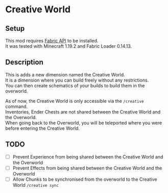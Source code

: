 # Creative World

## Setup

This mod requires [Fabric API](https://www.curseforge.com/minecraft/mc-mods/fabric-api) to be installed.  
It was tested with Minecraft 1.19.2 and Fabric Loader 0.14.13.

## Description

This is adds a new dimension named the Creative World.  
It is a dimension where you can build freely without any restrictions.  
You can then create schematics of your builds to build them in the overworld.

As of now, the Creative World is only accessible via the `/creative` command.  
Inventories, Ender Chests are not shared between the Creative World and the Overworld.  
When going back to the Overworld, you will be teleported where you were before entering the Creative World.

## TODO

- [ ] Prevent Experience from being shared between the Creative World and the Overworld
- [ ] Prevent Effects from being shared between the Creative World and the Overworld
- [ ] Allow Chunks to be synchronised from the overworld to the Creative World `/creative sync`